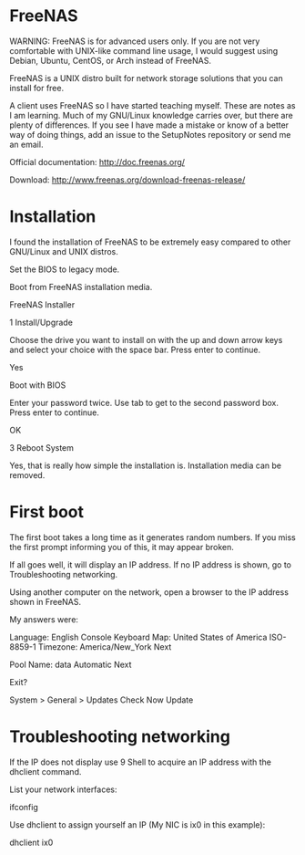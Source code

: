 # FreeNAS

WARNING: FreeNAS is for advanced users only.  If you are not very comfortable with UNIX-like command line usage, I would suggest using Debian, Ubuntu, CentOS, or Arch instead of FreeNAS.

FreeNAS is a UNIX distro built for network storage solutions that you can install for free.

A client uses FreeNAS so I have started teaching myself.  These are notes as I am learning.  Much of my GNU/Linux knowledge carries over, but there are plenty of differences.  If you see I have made a mistake or know of a better way of doing things, add an issue to the SetupNotes repository or send me an email.

Official documentation: http://doc.freenas.org/

Download: http://www.freenas.org/download-freenas-release/

# Installation

I found the installation of FreeNAS to be extremely easy compared to other GNU/Linux and UNIX distros.

Set the BIOS to legacy mode.

Boot from FreeNAS installation media.

FreeNAS Installer

1 Install/Upgrade

Choose the drive you want to install on with the up and down arrow keys and select your choice with the space bar.  Press enter to continue.

Yes

Boot with BIOS

Enter your password twice.  Use tab to get to the second password box.  Press enter to continue.

OK

3 Reboot System

Yes, that is really how simple the installation is.  Installation media can be removed.

# First boot

The first boot takes a long time as it generates random numbers.  If you miss the first prompt informing you of this, it may appear broken.

If all goes well, it will display an IP address.  If no IP address is shown, go to Troubleshooting networking.

Using another computer on the network, open a browser to the IP address shown in FreeNAS.

My answers were:

Language: English
Console Keyboard Map:	United States of America ISO-8859-1
Timezone: America/New_York
Next

Pool Name: data
Automatic
Next

Exit?

System > General > Updates
Check Now
Update

# Troubleshooting networking

If the IP does not display use 9 Shell to acquire an IP address with the dhclient command.

List your network interfaces:

ifconfig

Use dhclient to assign yourself an IP (My NIC is ix0 in this example):

dhclient ix0
